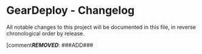 # GearDeploy - Changelog

All notable changes to this project will be documented in this file, in reverse chronological order by release.

[comment***REMOVED***: ###ADD###
